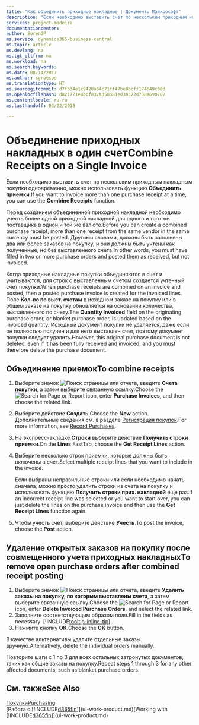 ```yaml
---
title: "Как объединить приходные накладные | Документы Майкрософт"
description: "Если необходимо выставить счет по нескольким приходным накладным покупки одновременно, можно использовать функцию Объединить приемки."
services: project-madeira
documentationcenter: 
author: SorenGP
ms.service: dynamics365-business-central
ms.topic: article
ms.devlang: na
ms.tgt_pltfrm: na
ms.workload: na
ms.search.keywords: 
ms.date: 08/14/2017
ms.author: sgroespe
ms.translationtype: HT
ms.sourcegitcommit: d7fb34e1c9428a64c71ff47be8bcff174649c00d
ms.openlocfilehash: d821771e8bbf832a358581e03a372d758a690707
ms.contentlocale: ru-ru
ms.lasthandoff: 03/22/2018

---
```

# <a name="combine-receipts-on-a-single-invoice"></a><span data-ttu-id="17d07-103">Объединение приходных накладных в один счет</span><span class="sxs-lookup"><span data-stu-id="17d07-103">Combine Receipts on a Single Invoice</span></span>
<span data-ttu-id="17d07-104">Если необходимо выставить счет по нескольким приходным накладным покупки одновременно, можно использовать функцию **Объединить приемки**.</span><span class="sxs-lookup"><span data-stu-id="17d07-104">If you want to invoice more than one purchase receipt at a time, you can use the **Combine Receipts** function.</span></span>  

<span data-ttu-id="17d07-105">Перед созданием объединенной приходной накладной необходимо учесть более одной приходной накладной для одного и того же поставщика в одной и той же валюте.</span><span class="sxs-lookup"><span data-stu-id="17d07-105">Before you can create a combined purchase receipt, more than one receipt from the same vendor in the same currency must be posted.</span></span> <span data-ttu-id="17d07-106">Другими словами, должны быть заполнены два или более заказов на покупку, и они должны быть учтены как полученные, но без выставленного счета.</span><span class="sxs-lookup"><span data-stu-id="17d07-106">In other words, you must have filled in two or more purchase orders and posted them as received, but not invoiced.</span></span>  

<span data-ttu-id="17d07-107">Когда приходные накладные покупки объединяются в счет и учитываются, для строк с выставленным счетом создается учтенный счет покупки.</span><span class="sxs-lookup"><span data-stu-id="17d07-107">When purchase receipts are combined on an invoice and posted, then a posted purchase invoice is created for the invoiced lines.</span></span> <span data-ttu-id="17d07-108">Поле **Кол-во по выст. счетам** в исходном заказе на покупку или в общем заказе на покупку обновляется на основании количества, выставленного по счету.</span><span class="sxs-lookup"><span data-stu-id="17d07-108">The **Quantity Invoiced** field on the originating purchase order, or blanket purchase order, is updated based on the invoiced quantity.</span></span> <span data-ttu-id="17d07-109">Исходный документ покупки не удаляется, даже если он полностью получен и для него выставлен счет, поэтому документ покупки следует удалить.</span><span class="sxs-lookup"><span data-stu-id="17d07-109">However, this original purchase document is not deleted, even if it has been fully received and invoiced, and you must therefore delete the purchase document.</span></span>  

## <a name="to-combine-receipts"></a><span data-ttu-id="17d07-110">Объединение приемок</span><span class="sxs-lookup"><span data-stu-id="17d07-110">To combine receipts</span></span>  
1. <span data-ttu-id="17d07-111">Выберите значок ![Поиск страницы или отчета](media/ui-search/search_small.png "Значок поиска страницы или отчета"), введите **Счета покупки**, а затем выберите связанную ссылку.</span><span class="sxs-lookup"><span data-stu-id="17d07-111">Choose the ![Search for Page or Report](media/ui-search/search_small.png "Search for Page or Report icon") icon, enter **Purchase Invoices**, and then choose the related link.</span></span>  
2. <span data-ttu-id="17d07-112">Выберите действие **Создать**.</span><span class="sxs-lookup"><span data-stu-id="17d07-112">Choose the **New** action.</span></span> <span data-ttu-id="17d07-113">Дополнительные сведения см. в разделе [Регистрация покупок](purchasing-how-record-purchases.md).</span><span class="sxs-lookup"><span data-stu-id="17d07-113">For more information, see [Record Purchases](purchasing-how-record-purchases.md).</span></span>  
3. <span data-ttu-id="17d07-114">На экспресс-вкладке **Строки** выберите действие **Получить строки приемки**.</span><span class="sxs-lookup"><span data-stu-id="17d07-114">On the **Lines** FastTab, choose the **Get Receipt Lines** action.</span></span>  
4. <span data-ttu-id="17d07-115">Выберите несколько строк приемки, которые должны быть включены в счет.</span><span class="sxs-lookup"><span data-stu-id="17d07-115">Select multiple receipt lines that you want to include in the invoice.</span></span>  

    <span data-ttu-id="17d07-116">Если выбраны неправильные строки или если необходимо начать сначала, можно просто удалить строки из счета на покупку и использовать функцию **Получить строки прих. накладной** еще раз.</span><span class="sxs-lookup"><span data-stu-id="17d07-116">If an incorrect receipt line was selected or you want to start over, you can just delete the lines on the purchase invoice and then use the **Get Receipt Lines** function again.</span></span>  
5. <span data-ttu-id="17d07-117">Чтобы учесть счет, выберите действие **Учесть**.</span><span class="sxs-lookup"><span data-stu-id="17d07-117">To post the invoice, choose the **Post** action.</span></span>  

## <a name="to-remove-open-purchase-orders-after-combined-receipt-posting"></a><span data-ttu-id="17d07-118">Удаление открытых заказов на покупку после совмещенного учета приходных накладных</span><span class="sxs-lookup"><span data-stu-id="17d07-118">To remove open purchase orders after combined receipt posting</span></span>  
1. <span data-ttu-id="17d07-119">Выберите значок ![Поиск страницы или отчета](media/ui-search/search_small.png "Значок поиска страницы или отчета"), введите **Удалить заказы на покупку, по которым выставлены счета**, а затем выберите связанную ссылку.</span><span class="sxs-lookup"><span data-stu-id="17d07-119">Choose the ![Search for Page or Report](media/ui-search/search_small.png "Search for Page or Report icon") icon, enter **Delete Invoiced Purchase Orders**, and select the related link.</span></span>  
2. <span data-ttu-id="17d07-120">Заполните соответствующим образом поля.</span><span class="sxs-lookup"><span data-stu-id="17d07-120">Fill in the fields as necessary.</span></span> [!INCLUDE[tooltip-inline-tip](includes/tooltip-inline-tip_md.md)]<span data-ttu-id="17d07-121">.</span><span class="sxs-lookup"><span data-stu-id="17d07-121">.</span></span>
3. <span data-ttu-id="17d07-122">Нажмите кнопку **ОК**.</span><span class="sxs-lookup"><span data-stu-id="17d07-122">Choose the **OK** button.</span></span>  

<span data-ttu-id="17d07-123">В качестве альтернативы удалите отдельные заказы вручную.</span><span class="sxs-lookup"><span data-stu-id="17d07-123">Alternatively, delete the individual orders manually.</span></span>

<span data-ttu-id="17d07-124">Повторите шаги с 1 по 3 для всех остальных затронутых документов, таких как общие заказы на покупку.</span><span class="sxs-lookup"><span data-stu-id="17d07-124">Repeat steps 1 through 3 for any other affected documents, such as blanket purchase orders.</span></span>

## <a name="see-also"></a><span data-ttu-id="17d07-125">См. также</span><span class="sxs-lookup"><span data-stu-id="17d07-125">See Also</span></span>  
[<span data-ttu-id="17d07-126">Покупки</span><span class="sxs-lookup"><span data-stu-id="17d07-126">Purchasing</span></span>](purchasing-manage-purchasing.md)  
<span data-ttu-id="17d07-127">[Работа с [!INCLUDE[d365fin](includes/d365fin_md.md)]](ui-work-product.md)</span><span class="sxs-lookup"><span data-stu-id="17d07-127">[Working with [!INCLUDE[d365fin](includes/d365fin_md.md)]](ui-work-product.md)</span></span>

